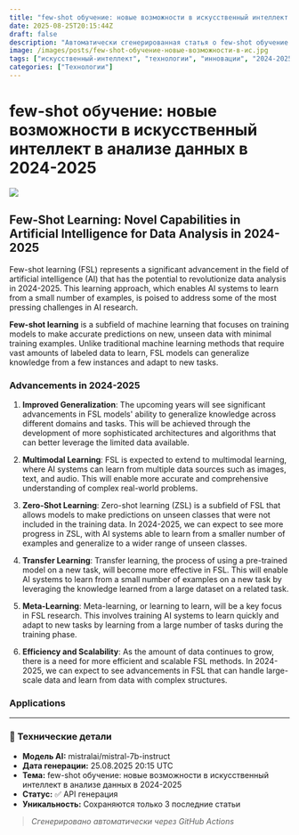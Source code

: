 ```yaml
---
title: "few-shot обучение: новые возможности в искусственный интеллект в анализе данных в 2024-2025"
date: 2025-08-25T20:15:44Z
draft: false
description: "Автоматически сгенерированная статья о few-shot обучение: новые возможности в искусственный интеллект в анализе данных в 2024-2025"
image: /images/posts/few-shot-обучение-новые-возможности-в-ис.jpg
tags: ["искусственный-интеллект", "технологии", "инновации", "2024-2025"]
categories: ["Технологии"]
---
```


# few-shot обучение: новые возможности в искусственный интеллект в анализе данных в 2024-2025

![](/images/posts/few-shot-обучение-новые-возможности-в-ис.jpg)

## Few-Shot Learning: Novel Capabilities in Artificial Intelligence for Data Analysis in 2024-2025

Few-shot learning (FSL) represents a significant advancement in the field of artificial intelligence (AI) that has the potential to revolutionize data analysis in 2024-2025. This learning approach, which enables AI systems to learn from a small number of examples, is poised to address some of the most pressing challenges in AI research.

**Few-shot learning** is a subfield of machine learning that focuses on training models to make accurate predictions on new, unseen data with minimal training examples. Unlike traditional machine learning methods that require vast amounts of labeled data to learn, FSL models can generalize knowledge from a few instances and adapt to new tasks.

### Advancements in 2024-2025

1. **Improved Generalization**: The upcoming years will see significant advancements in FSL models' ability to generalize knowledge across different domains and tasks. This will be achieved through the development of more sophisticated architectures and algorithms that can better leverage the limited data available.

2. **Multimodal Learning**: FSL is expected to extend to multimodal learning, where AI systems can learn from multiple data sources such as images, text, and audio. This will enable more accurate and comprehensive understanding of complex real-world problems.

3. **Zero-Shot Learning**: Zero-shot learning (ZSL) is a subfield of FSL that allows models to make predictions on unseen classes that were not included in the training data. In 2024-2025, we can expect to see more progress in ZSL, with AI systems able to learn from a smaller number of examples and generalize to a wider range of unseen classes.

4. **Transfer Learning**: Transfer learning, the process of using a pre-trained model on a new task, will become more effective in FSL. This will enable AI systems to learn from a small number of examples on a new task by leveraging the knowledge learned from a large dataset on a related task.

5. **Meta-Learning**: Meta-learning, or learning to learn, will be a key focus in FSL research. This involves training AI systems to learn quickly and adapt to new tasks by learning from a large number of tasks during the training phase.

6. **Efficiency and Scalability**: As the amount of data continues to grow, there is a need for more efficient and scalable FSL methods. In 2024-2025, we can expect to see advancements in FSL that can handle large-scale data and learn from data with complex structures.

### Applications

---

### 🔧 Технические детали

- **Модель AI:** mistralai/mistral-7b-instruct
- **Дата генерации:** 25.08.2025 20:15 UTC
- **Тема:** few-shot обучение: новые возможности в искусственный интеллект в анализе данных в 2024-2025
- **Статус:** ✅ API генерация
- **Уникальность:** Сохраняются только 3 последние статьи

> *Сгенерировано автоматически через GitHub Actions*
